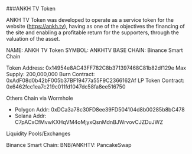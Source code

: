 ###ANKH TV Token

ANKH TV Token was developed to operate as a service token for the website (https://ankh.tv), having as one of the objectives the financing of the site and enabling a profitable return for the supporters, through the valuation of the asset.

NAME: ANKH TV Token
SYMBOL: ANKHTV
BASE CHAIN: Binance Smart Chain

Token Address: 0x14954e8AC43FF782C8b371397468C81b82df129e
Max Supply: 200,000,000
Burn Contract: 0xAdF08d0b42bF005b37BF19477a55F9C2366162Af
LP Token Contract: 0x6462fcc1ea7c219c011fd1047dc58fa8ee516750

Others Chain via Wormhole

- Polygon Addr: 0xDCa3a78c30FD8ee39FD504104d8b00285b8bC478
- Solana Addr: C7pACxCfMvwKXHqVM4oMjyxQsnMdnBJWrvovCJZDuJWZ

Liquidity Pools/Exchanges

Binance Smart Chain: BNB/ANKHTV: PancakeSwap


<!--
**ankhtv/ankhtv** is a ✨ _special_ ✨ repository because its `README.md` (this file) appears on your GitHub profile.

Here are some ideas to get you started:

- 🔭 I’m currently working on ...
- 🌱 I’m currently learning ...
- 👯 I’m looking to collaborate on ...
- 🤔 I’m looking for help with ...
- 💬 Ask me about ...
- 📫 How to reach me: ...
- 😄 Pronouns: ...
- ⚡ Fun fact: ...
-->
